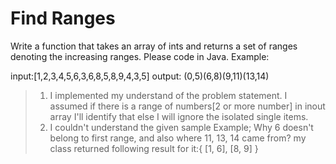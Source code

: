# Find Ranges #
Write a function that takes an array of ints and returns a set of ranges denoting the increasing ranges. Please code in Java. Example:

input:[1,2,3,4,5,6,3,6,8,5,8,9,4,3,5]
output: (0,5)(6,8)(9,11)(13,14)

> 1. I implemented my understand of the problem statement. I assumed if there is 
 a range of numbers[2 or more number] in inout array I'll identify that else I will 
 ignore the isolated single items.
> 2. I couldn't understand the given sample Example; Why 6 doesn't belong to first range, 
 and also where 11, 13, 14 came from?  my class returned following result for it:{ [1, 6], [8, 9] } 